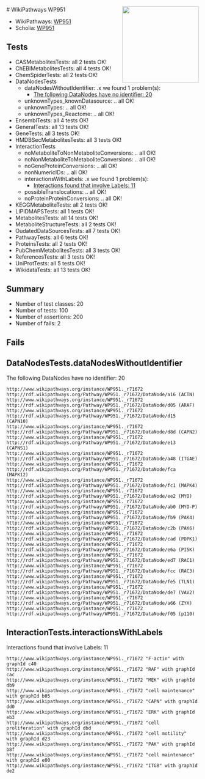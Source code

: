 <img style="float: right; width: 200px" src="https://upload.wikimedia.org/wikipedia/commons/thumb/8/83/Wplogo_with_text_500.png/640px-Wplogo_with_text_500.png" />
# WikiPathways WP951

* WikiPathways: [WP951](https://new.wikipathways.org/pathways/WP951)
* Scholia: [WP951](https://scholia.toolforge.org/wikipathways/WP951)
## Tests
* CASMetabolitesTests: all 2 tests OK!
* ChEBIMetabolitesTests: all 4 tests OK!
* ChemSpiderTests: all 2 tests OK!
* DataNodesTests
    * dataNodesWithoutIdentifier: .x we found 1 problem(s):
        * [The following DataNodes have no identifier: 20](#8792c4af)
    * unknownTypes_knownDatasource: .. all OK!
    * unknownTypes: .. all OK!
    * unknownTypes_Reactome: .. all OK!
* EnsemblTests: all 4 tests OK!
* GeneralTests: all 13 tests OK!
* GeneTests: all 3 tests OK!
* HMDBSecMetabolitesTests: all 3 tests OK!
* InteractionTests
    * noMetaboliteToNonMetaboliteConversions: .. all OK!
    * noNonMetaboliteToMetaboliteConversions: .. all OK!
    * noGeneProteinConversions: .. all OK!
    * nonNumericIDs: .. all OK!
    * interactionsWithLabels: .x we found 1 problem(s):
        * [Interactions found that involve Labels: 11](#fe97a8b9)
    * possibleTranslocations: .. all OK!
    * noProteinProteinConversions: .. all OK!
* KEGGMetaboliteTests: all 2 tests OK!
* LIPIDMAPSTests: all 1 tests OK!
* MetabolitesTests: all 14 tests OK!
* MetaboliteStructureTests: all 2 tests OK!
* OudatedDataSourcesTests: all 7 tests OK!
* PathwayTests: all 6 tests OK!
* ProteinsTests: all 2 tests OK!
* PubChemMetabolitesTests: all 3 tests OK!
* ReferencesTests: all 3 tests OK!
* UniProtTests: all 5 tests OK!
* WikidataTests: all 13 tests OK!


## Summary

* Number of test classes: 20
* Number of tests: 100
* Number of assertions: 200
* Number of fails: 2

## Fails

<a name="8792c4af" />

## DataNodesTests.dataNodesWithoutIdentifier

The following DataNodes have no identifier: 20
```
http://www.wikipathways.org/instance/WP951._r71672 http://rdf.wikipathways.org/Pathway/WP951._r71672/DataNode/a16 (ACTN)
http://www.wikipathways.org/instance/WP951._r71672 http://rdf.wikipathways.org/Pathway/WP951._r71672/DataNode/d05 (ARAF)
http://www.wikipathways.org/instance/WP951._r71672 http://rdf.wikipathways.org/Pathway/WP951._r71672/DataNode/d15 (CAPN10)
http://www.wikipathways.org/instance/WP951._r71672 http://rdf.wikipathways.org/Pathway/WP951._r71672/DataNode/d8d (CAPN2)
http://www.wikipathways.org/instance/WP951._r71672 http://rdf.wikipathways.org/Pathway/WP951._r71672/DataNode/e13 (CAPNS1)
http://www.wikipathways.org/instance/WP951._r71672 http://rdf.wikipathways.org/Pathway/WP951._r71672/DataNode/a48 (ITGAE)
http://www.wikipathways.org/instance/WP951._r71672 http://rdf.wikipathways.org/Pathway/WP951._r71672/DataNode/fca (MAPK12)
http://www.wikipathways.org/instance/WP951._r71672 http://rdf.wikipathways.org/Pathway/WP951._r71672/DataNode/fc1 (MAPK4)
http://www.wikipathways.org/instance/WP951._r71672 http://rdf.wikipathways.org/Pathway/WP951._r71672/DataNode/ee2 (MYO)
http://www.wikipathways.org/instance/WP951._r71672 http://rdf.wikipathways.org/Pathway/WP951._r71672/DataNode/ab0 (MYO-P)
http://www.wikipathways.org/instance/WP951._r71672 http://rdf.wikipathways.org/Pathway/WP951._r71672/DataNode/fb9 (PAK4)
http://www.wikipathways.org/instance/WP951._r71672 http://rdf.wikipathways.org/Pathway/WP951._r71672/DataNode/c2b (PAK6)
http://www.wikipathways.org/instance/WP951._r71672 http://rdf.wikipathways.org/Pathway/WP951._r71672/DataNode/cad (PDPK1)
http://www.wikipathways.org/instance/WP951._r71672 http://rdf.wikipathways.org/Pathway/WP951._r71672/DataNode/e6a (PI5K)
http://www.wikipathways.org/instance/WP951._r71672 http://rdf.wikipathways.org/Pathway/WP951._r71672/DataNode/ed7 (RAC1)
http://www.wikipathways.org/instance/WP951._r71672 http://rdf.wikipathways.org/Pathway/WP951._r71672/DataNode/fcc (RAC3)
http://www.wikipathways.org/instance/WP951._r71672 http://rdf.wikipathways.org/Pathway/WP951._r71672/DataNode/fe5 (TLN1)
http://www.wikipathways.org/instance/WP951._r71672 http://rdf.wikipathways.org/Pathway/WP951._r71672/DataNode/de7 (VAV2)
http://www.wikipathways.org/instance/WP951._r71672 http://rdf.wikipathways.org/Pathway/WP951._r71672/DataNode/a66 (ZYX)
http://www.wikipathways.org/instance/WP951._r71672 http://rdf.wikipathways.org/Pathway/WP951._r71672/DataNode/f05 (p110)
```

<a name="fe97a8b9" />

## InteractionTests.interactionsWithLabels

Interactions found that involve Labels: 11
```
http://www.wikipathways.org/instance/WP951._r71672 "F-actin" with graphId c40
http://www.wikipathways.org/instance/WP951._r71672 "RAF" with graphId cac
http://www.wikipathways.org/instance/WP951._r71672 "MEK" with graphId db9
http://www.wikipathways.org/instance/WP951._r71672 "cell maintenance" with graphId b05
http://www.wikipathways.org/instance/WP951._r71672 "CAPN" with graphId dd0
http://www.wikipathways.org/instance/WP951._r71672 "ERK" with graphId eb3
http://www.wikipathways.org/instance/WP951._r71672 "cell proliferation" with graphId dbd
http://www.wikipathways.org/instance/WP951._r71672 "cell motility" with graphId d23
http://www.wikipathways.org/instance/WP951._r71672 "PAK" with graphId b8f
http://www.wikipathways.org/instance/WP951._r71672 "cell maintenance" with graphId e00
http://www.wikipathways.org/instance/WP951._r71672 "ITGB" with graphId de2
```

